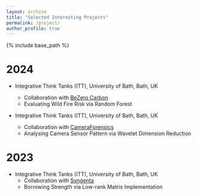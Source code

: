 ```yaml
---
layout: archive
title: "Selected Interesting Projects"
permalink: /project/
author_profile: true
---
```


{% include base_path %}

2024
======
* Integrative Think Tanks (ITT), University of Bath, Bath, UK
  * Collaboration with [BeZero Carbon](https://bezerocarbon.com/)
  * Evaluating Wild Fire Risk via Random Forest

* Integrative Think Tanks (ITT), University of Bath, Bath, UK
  * Collaboration with [CameraForensics](https://www.cameraforensics.com/)
  * Analysing Camera Sensor Pattern via Wavelet Dimension Reduction

2023
======
* Integrative Think Tanks (ITT), University of Bath, Bath, UK
  * Collaboration with [Syngenta](https://www.syngenta.co.uk/)
  * Borrowing Strength via Low-rank Matrix Implementation
 

